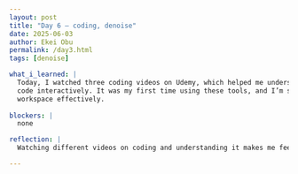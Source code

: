 ```yaml
---
layout: post
title: "Day 6 – coding, denoise"
date: 2025-06-03
author: Ekei Obu 
permalink: /day3.html
tags: [denoise]

what_i_learned: |
  Today, I watched three coding videos on Udemy, which helped me understand the basics more clearly. I also started working with Anaconda to manage my Python environments and began using Jupyter Notebook to write and test my 
  code interactively. It was my first time using these tools, and I’m starting to feel more confident navigating them. The videos made it easier to understand how to run code cells, write in Markdown, and organize my 
  workspace effectively.
  
blockers: |
  none  

reflection: |
  Watching different videos on coding and understanding it makes me feel like anyone can learn anything 

---
```

